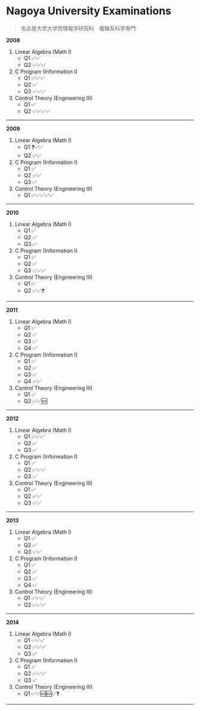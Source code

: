 # Nagoya University Examinations
> 名古屋大学大学院情報学研究科　複雑系科学専門

**2008**

1. Linear Algebra (Math I)
   - Q1 ✅✅
   - Q2 ✅✅✅
2. C Program (Information I)
   - Q1 ✅✅✅
   - Q2 ✅
   - Q3 ✅✅✅
3. Control Theory (Engineering III)
   - Q1 ✅
   - Q2 ✅✅✅✅
---

**2009**

1. Linear Algebra (Math I)
   - Q1 ❓✅✅
   - Q2 ✅✅
2. C Program (Information I)
   - Q1 ✅
   - Q2 ✅✅
   - Q3 ✅
3. Control Theory (Engineering III)
   - Q1 ✅✅✅✅✅
---

**2010**

1. Linear Algebra (Math I)
   - Q1 ✅
   - Q2 ✅
   - Q3 ✅
2. C Program (Information I)
   - Q1 ✅
   - Q2 ✅
   - Q3 ✅✅✅
3. Control Theory (Engineering III)
   - Q1 ✅
   - Q2 ✅✅❓
---

**2011**

1. Linear Algebra (Math I)
   - Q1 ✅
   - Q2 ✅
   - Q3 ✅
   - Q4 ✅
2. C Program (Information I)
   - Q1 ✅
   - Q2 ✅
   - Q3 ✅
   - Q4 ✅✅
3. Control Theory (Engineering III)
   - Q1 ✅
   - Q2 ✅✅🆘
---

**2012**

1. Linear Algebra (Math I)
   - Q1 ✅✅✅
   - Q2 ✅
   - Q3 ✅
2. C Program (Information I)
   - Q1 ✅
   - Q2 ✅✅✅
   - Q3 ✅
3. Control Theory (Engineering III)
   - Q1 ✅
   - Q2 ✅✅
   - Q3 ✅✅
---

**2013**

1. Linear Algebra (Math I)
   - Q1 ✅
   - Q2 ✅
   - Q3 ✅✅
2. C Program (Information I)
   - Q1 ✅
   - Q2 ✅
   - Q3 ✅
   - Q4 ✅
3. Control Theory (Engineering III)
   - Q1 ✅✅✅
   - Q2 ✅✅✅
---

**2014**

1. Linear Algebra (Math I)
   - Q1 ✅✅✅
   - Q2 ✅✅✅
   - Q3 ✅
2. C Program (Information I)
   - Q1 ✅
   - Q2 ✅✅✅
   - Q3 ✅
3. Control Theory (Engineering III)
   - Q1 ✅✅🆘🆘✅❓
---